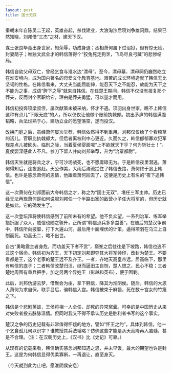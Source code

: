 ```yaml
---
layout: post
title: 国士无双
---
```


秦朝末年自陈吴二王起，英雄奋起，杀伐建业，大浪淘沙后项刘争雄问鼎。结果已然知晓，刘邦借“三杰”之材，建天下汉。

谋士张良毕竟出身世家，知荣辱，功成身退；丞相萧何虽下过诏狱，但有惊无险，封妻荫子；唯独文武全才的韩信落得个“狡兔死走狗烹，飞鸟尽良弓藏”的悲惨结局。

韩信自幼父母双亡，曾经乞食与淮水边“漂母”。至今，漂母墓、漂母祠仍巍然屹立在淮安境内，成为国内著名的母爱文化教育基地。艰苦的成长环境造就了韩信无比坚韧的性格。在韩信看来，大丈夫当能屈能伸，能忍天下之不能忍，故能为天下之不能为之事，成语“胯下之辱”就来自韩信。在任楚王期间，韩信不仅没有报复那个莽夫，反而封个官职给它，理由是莽夫勇猛，可以量才而用。

韩信初投奔项梁叔侄，屡次献策未被采纳，怀才不遇。项羽出身世家，瞧不上韩信这种有点儿“下限无底”的人，所以仅仅让他做个账前执戟郎。初出茅庐的韩信满腹韬略，兵法烂熟于心，建功立业的愿望落空，遂而投汉。

改换门庭之后，虽经萧何屡次举荐，韩信依然得不到重用。刘邦仅仅给了个看粮草的活儿。官职比执戟郎大，但后者离权利中心更近。久而久之，韩信郁郁寡欢犯军规差点儿被砍头。临刑之际，当着夏侯婴面喊“上不欲就天下乎？何为斩壮士！”。夏侯婴深感此人不凡，参刀下留人并向刘邦举荐，升为“治粟都尉”。

韩信天生就是将兵之才，宁可沙场战死，也不愿庸碌无为。于是韩信夜里潜逃，萧何得知后，连夜追赶。天公作美，大雨后湍流拦住了韩信去路，萧何终于追上韩信。也许是感念萧何的恩情，他跟着萧何回去了，这便是历史上有名的“夜下追韩信”。

这一次萧何在刘邦面前大夸韩信之才，称之为“国士无双”，堪任三军主帅。历史已经无法再现萧何是如何说服刘邦任一个半路出家的敌营小子任大将军的，但历史就是如此，它的确发生了。

这一次登坛拜将使韩信感到了前所未有的希望。他不负众望，一系列治军、练军举措折服了众人，威信也随之骤升，正所谓“韩信点兵多多益善”。在随后的楚汉争霸中，韩信所向披靡，打下大遍山河。最后用十面埋伏的计策，逼得项羽在乌江上自刎而死。功高无二，略不出世。

自古“勇略震主者身危，而功盖天下者不赏”，巅峯之后往往是下坡路，韩信也逃不过这个宿命。韩信初为齐王，天下初定刘邦即夺其大将军帅印，改封为楚王。不要看都是王，这个老家的楚王远不及齐王。一者，齐地天高皇帝远，居高临下，那里有韩信的底子；二者韩信改楚归汉，继而逼旧主自刎，楚人恨之，民心不稳；三者楚地周围有重兵把手，加之另两个异姓王（彭越和英布），便于围剿。

此后，刘邦伪游云梦，借聚会为由，拿下韩信，降其为淮阴侯。随后，韩信的大恩人萧何为求自保，联手吕后，骗韩信入宫。韩信被束于麻袋，死在数十宫女的竹篾之下。

韩信是个悲剧英雄，王侯将相一人全任，却死的异常窝囊。可幸的是中国历史从来对失败者投去脉脉温情。但同时我又不得不承认历史是胜利者书写的这个事实。

楚汉之争的历史记载有非常值得怀疑的地方，譬如“怀王之约”。具体到韩信，他一个乞食孤儿何以识字？谁教授其兵法韬略？仿佛这些才能是从天而降再入脑髓，甚是不合理。（注：在汉朝历史上，《汉书》比《史记》可靠。）

从现有的记载来看，韩信确实感念刘邦知遇之恩，并未早饭，最大的期望也许是封王。这是为何韩信显得优柔寡断，一再退让，直至身灭。

（今天就到此为止吧，愿淮阴侯安息）
